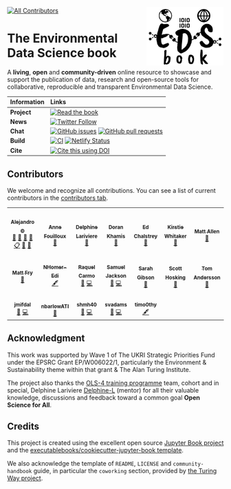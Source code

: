 <img src="book/figures/logo/logo.png" width="180" align="Right" /></a>

<!-- ALL-CONTRIBUTORS-BADGE:START - Do not remove or modify this section -->
[![All Contributors](https://img.shields.io/badge/all_contributors-19-orange.svg?style=flat-square)](#contributors-)
<!-- ALL-CONTRIBUTORS-BADGE:END -->

# The Environmental Data Science book

A **living**, **open** and **community-driven** online resource to showcase and support the publication of data, research and open-source tools for collaborative, reproducible and transparent Environmental Data Science.

| Information | Links |
| :--- | :--- |
| **Project** | [![Read the book](https://img.shields.io/badge/read-the%20book-blue.svg)](https://the-environmental-ds-book.netlify.app)  |
| **News** | [![Twitter Follow](https://img.shields.io/twitter/follow/EnvDSBook?style=social)](https://twitter.com/EnvDSBook)  |
| **Chat** | [![GitHub issues](https://img.shields.io/github/issues/alan-turing-institute/environmental-ds-book)](https://github.com/alan-turing-institute/environmental-ds-book/issues) [![GitHub pull requests](https://img.shields.io/github/issues-pr/alan-turing-institute/environmental-ds-book)](https://github.com/alan-turing-institute/environmental-ds-book/pulls) |
| **Build** | [![CI](https://github.com/alan-turing-institute/environmental-ds-book/actions/workflows/build.yml/badge.svg)](https://github.com/alan-turing-institute/environmental-ds-book/actions/workflows/build.yml) [![Netlify Status](https://api.netlify.com/api/v1/badges/42296a4e-b896-4253-8910-f17cd137e842/deploy-status)](https://app.netlify.com/sites/the-environmental-ds-book/deploys)
| **Cite** |  [![Cite this using DOI](https://zenodo.org/badge/DOI/10.5281/zenodo.5918932.svg)](https://doi.org/10.5281/zenodo.5918932) |

## Contributors

We welcome and recognize all contributions. You can see a list of current contributors in the [contributors tab](https://github.com/alan-turing-institute/environmental-ds-book/graphs/contributors).
<!-- ALL-CONTRIBUTORS-LIST:START - Do not remove or modify this section -->
<!-- prettier-ignore-start -->
<!-- markdownlint-disable -->
<table>
  <tr>
    <td align="center"><a href="https://github.com/acocac"><img src="https://avatars.githubusercontent.com/u/13321552?v=4?s=100" width="100px;" alt=""/><br /><sub><b>Alejandro ©</b></sub></a><br /><a href="https://github.com/alan-turing-institute/environmental-ds-book/commits?author=acocac" title="Documentation">📖</a> <a href="https://github.com/alan-turing-institute/environmental-ds-book/pulls?q=is%3Apr+reviewed-by%3Aacocac" title="Reviewed Pull Requests">👀</a> <a href="#maintenance-acocac" title="Maintenance">🚧</a> <a href="#projectManagement-acocac" title="Project Management">📆</a> <a href="#eventOrganizing-acocac" title="Event Organizing">📋</a> <a href="#question-acocac" title="Answering Questions">💬</a> <a href="#talk-acocac" title="Talks">📢</a></td>
    <td align="center"><a href="http://www.mn.uio.no/geo/english/people/adm/annefou/"><img src="https://avatars.githubusercontent.com/u/8168508?v=4?s=100" width="100px;" alt=""/><br /><sub><b>Anne Fouilloux</b></sub></a><br /><a href="#ideas-annefou" title="Ideas, Planning, & Feedback">🤔</a></td>
    <td align="center"><a href="https://github.com/Delphine-L"><img src="https://avatars.githubusercontent.com/u/11195061?v=4?s=100" width="100px;" alt=""/><br /><sub><b>Delphine Lariviere</b></sub></a><br /><a href="#ideas-Delphine-L" title="Ideas, Planning, & Feedback">🤔</a></td>
    <td align="center"><a href="https://github.com/dorankhamis"><img src="https://avatars.githubusercontent.com/u/6764290?v=4?s=100" width="100px;" alt=""/><br /><sub><b>Doran Khamis</b></sub></a><br /><a href="https://github.com/alan-turing-institute/environmental-ds-book/pulls?q=is%3Apr+reviewed-by%3Adorankhamis" title="Reviewed Pull Requests">👀</a></td>
    <td align="center"><a href="http://edchalstrey.com/"><img src="https://avatars.githubusercontent.com/u/5486164?v=4?s=100" width="100px;" alt=""/><br /><sub><b>Ed Chalstrey</b></sub></a><br /><a href="#ideas-edwardchalstrey1" title="Ideas, Planning, & Feedback">🤔</a></td>
    <td align="center"><a href="https://whitakerlab.github.io"><img src="https://avatars.githubusercontent.com/u/3626306?v=4?s=100" width="100px;" alt=""/><br /><sub><b>Kirstie Whitaker</b></sub></a><br /><a href="#ideas-KirstieJane" title="Ideas, Planning, & Feedback">🤔</a></td>
    <td align="center"><a href="https://github.com/mja2106"><img src="https://avatars.githubusercontent.com/u/33626681?v=4?s=100" width="100px;" alt=""/><br /><sub><b>Matt Allen</b></sub></a><br /><a href="https://github.com/alan-turing-institute/environmental-ds-book/pulls?q=is%3Apr+reviewed-by%3Amja2106" title="Reviewed Pull Requests">👀</a></td>
  </tr>
  <tr>
    <td align="center"><a href="https://github.com/mattfry-ceh"><img src="https://avatars.githubusercontent.com/u/12858205?v=4?s=100" width="100px;" alt=""/><br /><sub><b>Matt Fry</b></sub></a><br /><a href="https://github.com/alan-turing-institute/environmental-ds-book/pulls?q=is%3Apr+reviewed-by%3Amattfry-ceh" title="Reviewed Pull Requests">👀</a></td>
    <td align="center"><a href="https://github.com/NHomer-Edi"><img src="https://avatars.githubusercontent.com/u/73164641?v=4?s=100" width="100px;" alt=""/><br /><sub><b>NHomer-Edi</b></sub></a><br /><a href="#content-NHomer-Edi" title="Content">🖋</a></td>
    <td align="center"><a href="https://github.com/raquelcarmo"><img src="https://avatars.githubusercontent.com/u/30031382?v=4?s=100" width="100px;" alt=""/><br /><sub><b>Raquel Carmo</b></sub></a><br /><a href="#blog-raquelcarmo" title="Blogposts">📝</a> <a href="https://github.com/alan-turing-institute/environmental-ds-book/commits?author=raquelcarmo" title="Code">💻</a></td>
    <td align="center"><a href="https://github.com/samueljackson92"><img src="https://avatars.githubusercontent.com/u/2487781?v=4?s=100" width="100px;" alt=""/><br /><sub><b>Samuel Jackson</b></sub></a><br /><a href="#blog-samueljackson92" title="Blogposts">📝</a> <a href="https://github.com/alan-turing-institute/environmental-ds-book/commits?author=samueljackson92" title="Code">💻</a></td>
    <td align="center"><a href="https://sgibson91.github.io/"><img src="https://avatars.githubusercontent.com/u/44771837?v=4?s=100" width="100px;" alt=""/><br /><sub><b>Sarah Gibson</b></sub></a><br /><a href="#ideas-sgibson91" title="Ideas, Planning, & Feedback">🤔</a></td>
    <td align="center"><a href="https://scotthosking.com"><img src="https://avatars.githubusercontent.com/u/10783052?v=4?s=100" width="100px;" alt=""/><br /><sub><b>Scott Hosking</b></sub></a><br /><a href="#ideas-scotthosking" title="Ideas, Planning, & Feedback">🤔</a></td>
    <td align="center"><a href="https://www.bas.ac.uk/profile/tomand"><img src="https://avatars.githubusercontent.com/u/26459412?v=4?s=100" width="100px;" alt=""/><br /><sub><b>Tom Andersson</b></sub></a><br /><a href="https://github.com/alan-turing-institute/environmental-ds-book/pulls?q=is%3Apr+reviewed-by%3Atom-andersson" title="Reviewed Pull Requests">👀</a></td>
  </tr>
  <tr>
    <td align="center"><a href="https://github.com/jmifdal"><img src="https://avatars.githubusercontent.com/u/15648611?v=4?s=100" width="100px;" alt=""/><br /><sub><b>jmifdal</b></sub></a><br /><a href="#blog-jmifdal" title="Blogposts">📝</a> <a href="https://github.com/alan-turing-institute/environmental-ds-book/commits?author=jmifdal" title="Code">💻</a></td>
    <td align="center"><a href="https://github.com/nbarlowATI"><img src="https://avatars.githubusercontent.com/u/33832774?v=4?s=100" width="100px;" alt=""/><br /><sub><b>nbarlowATI</b></sub></a><br /><a href="https://github.com/alan-turing-institute/environmental-ds-book/pulls?q=is%3Apr+reviewed-by%3AnbarlowATI" title="Reviewed Pull Requests">👀</a></td>
    <td align="center"><a href="https://github.com/shmh40"><img src="https://avatars.githubusercontent.com/u/56727418?v=4?s=100" width="100px;" alt=""/><br /><sub><b>shmh40</b></sub></a><br /><a href="#blog-shmh40" title="Blogposts">📝</a> <a href="https://github.com/alan-turing-institute/environmental-ds-book/commits?author=shmh40" title="Code">💻</a></td>
    <td align="center"><a href="https://github.com/svadams"><img src="https://avatars.githubusercontent.com/u/8512966?v=4?s=100" width="100px;" alt=""/><br /><sub><b>svadams</b></sub></a><br /><a href="#blog-svadams" title="Blogposts">📝</a> <a href="https://github.com/alan-turing-institute/environmental-ds-book/commits?author=svadams" title="Code">💻</a></td>
    <td align="center"><a href="https://github.com/timo0thy"><img src="https://avatars.githubusercontent.com/u/51698422?v=4?s=100" width="100px;" alt=""/><br /><sub><b>timo0thy</b></sub></a><br /><a href="#content-timo0thy" title="Content">🖋</a></td>
  </tr>
</table>

<!-- markdownlint-restore -->
<!-- prettier-ignore-end -->

<!-- ALL-CONTRIBUTORS-LIST:END -->

## Acknowledgment 

This work was supported by Wave 1 of The UKRI Strategic Priorities Fund under the EPSRC Grant EP/W006022/1, particularly the Environment & Sustainability theme within that grant & The Alan Turing Institute.

The project also thanks the [OLS-4 training programme](https://openlifesci.org/ols-4/projects-participants/) team, cohort and in special, Delphine Lariviere [Delphine-L](https://github.com/Delphine-L) (mentor) for all their valuable knowledge, discussions and feedback toward a common goal **Open Science for All**. 

## Credits

This project is created using the excellent open source [Jupyter Book project](https://jupyterbook.org/) and the [executablebooks/cookiecutter-jupyter-book template](https://github.com/executablebooks/cookiecutter-jupyter-book).

We also acknowledge the template of `README`, `LICENSE` and `community-handbook` guide, in particular the `coworking` section, provided by [the Turing Way project](https://github.com/alan-turing-institute/the-turing-way). 
